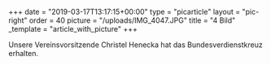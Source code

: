 +++
date = "2019-03-17T13:17:15+00:00"
type = "picarticle"
layout = "pic-right"
order = 40
picture = "/uploads/IMG_4047.JPG"
title = "4 Bild"
_template = "article_with_picture"
+++

Unsere Vereinsvorsitzende Christel Henecka hat das Bundesverdienstkreuz erhalten. 
